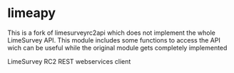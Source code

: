 # limeapy
This is a fork of limesurveyrc2api which does not implement the whole LimeSurvey API.  This module includes some functions to access the API wich can be useful while the original module gets completely implemented

LimeSurvey RC2 REST webservices client




